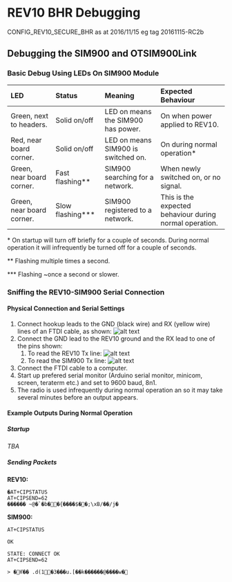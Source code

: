 # REV10 BHR Debugging

CONFIG_REV10_SECURE_BHR as at 2016/11/15 eg tag 20161115-RC2b

## Debugging the SIM900 and OTSIM900Link
### Basic Debug Using LEDs On SIM900 Module
| LED | Status | Meaning | Expected Behaviour |
| :--- | :--- | :--- | :--- |
| Green, next to headers. | Solid on/off | LED on means the SIM900 has power. |  On when power applied to REV10. |
| Red, near board corner. | Solid on/off | LED on means SIM900 is switched on. | On during normal operation* |
| Green, near board corner. | Fast flashing** | SIM900 searching for a network. | When newly switched on, or no signal. |
| Green, near board corner. | Slow flashing*** | SIM900 registered to a network. | This is the expected behaviour during normal operation. |

\*   On startup will turn off briefly for a couple of seconds. During normal operation it will infrequently be turned off for a couple of seconds.

\**  Flashing multiple times a second.

\*\** Flashing ~once a second or slower.

### Sniffing the REV10-SIM900 Serial Connection
#### Physical Connection and Serial Settings
1. Connect hookup leads to the GND (black wire) and RX (yellow wire) lines of an FTDI cable, as shown:
![alt text](https://raw.githubusercontent.com/opentrv/OpenTRV-docs/master/docs/debugging/debug_ftdi_listenWithNoReset.jpg "FTDI cable connections")
1. Connect the GND lead to the REV10 ground and the RX lead to one of the pins shown:
    1. To read the REV10 Tx line:
    ![alt text](https://raw.githubusercontent.com/opentrv/OpenTRV-docs/master/docs/debugging/debug_rev10_rev10Tx.jpg "REV10 Tx connection")
    1. To read the SIM900 Tx line:
    ![alt text](https://raw.githubusercontent.com/opentrv/OpenTRV-docs/master/docs/debugging/debug_rev10_sim900Tx.jpg "SIM900 Tx connection")
1. Connect the FTDI cable to a computer.
1. Start up prefered serial monitor (Arduino serial monitor, minicom, screen, teraterm etc.) and set to 9600 baud, 8n1.
1. The radio is used infrequently during normal operation an so it may take several minutes before an output appears.

#### Example Outputs During Normal Operation
##### Startup
*TBA*

##### Sending Packets
**REV10:**
```
�AT+CIPSTATUS
AT+CIPSEND=62
������ ~@�`�b��{����$��;\xB/��/j�
```

**SIM900:**
```
AT+CIPSTATUS

OK

STATE: CONNECT OK
AT+CIPSEND=62

> �Ҥ�� .d(1�3���u.[��k������@����w�
```
